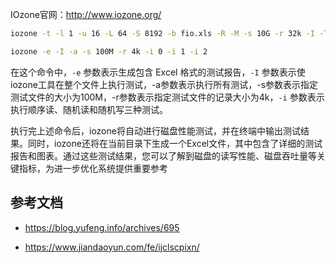IOzone官网：<http://www.iozone.org/>



```bash
iozone -t -l 1 -u 16 -L 64 -S 8192 -b fio.xls -R -M -s 10G -r 32k -I -T -C -j 32 -+p 60
```



```bash
iozone -e -I -a -s 100M -r 4k -i 0 -i 1 -i 2
```

在这个命令中，`-e` 参数表示生成包含 Excel 格式的测试报告，`-I` 参数表示使iozone工具在整个文件上执行测试，-a参数表示执行所有测试，-s参数表示指定测试文件的大小为100M，-r参数表示指定测试文件的记录大小为4k，`-i` 参数表示执行顺序读、随机读和随机写三种测试。

执行完上述命令后，iozone将自动进行磁盘性能测试，并在终端中输出测试结果。同时，iozone还将在当前目录下生成一个Excel文件，其中包含了详细的测试报告和图表。通过这些测试结果，您可以了解到磁盘的读写性能、磁盘吞吐量等关键指标，为进一步优化系统提供重要参考

## 参考文档

- <https://blog.yufeng.info/archives/695>

- <https://www.jiandaoyun.com/fe/ijclscpixn/>